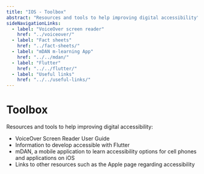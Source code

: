 ```yaml
---
title: "IOS - Toolbox"
abstract: "Resources and tools to help improving digital accessibility"
sideNavigationLinks:
  - label: "VoiceOver screen reader"
    href: "../voiceover/"
  - label: "Fact sheets"
    href: "../fact-sheets/"    
  - label: "mDAN m-learning App"
    href: "../../mdan/"
  - label: "Flutter"
    href: "../../flutter/"    
  - label: "Useful links"
    href: "../../useful-links/"
---
```


# Toolbox

Resources and tools to help improving digital accessibility:

- VoiceOver Screen Reader User Guide
- Information to develop accessible with Flutter
- mDAN, a mobile application to learn accessibility options for cell phones and applications on iOS
- Links to other resources such as the Apple page regarding accessibility
